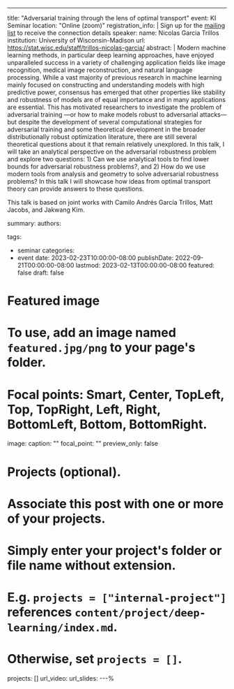 ---
title: "Adversarial training through the lens of optimal transport"
event: KI Seminar
location: "Online (zoom)"
registration_info: |
  Sign up for the [mailing list](https://math.us8.list-manage.com/subscribe/post?u=c9cc3beec9fa57d7299ac161c&id=845fe9abdc) to receive the connection details
speaker:
  name: Nicolas Garcia Trillos
  institution: University of Wisconsin-Madison
  url: https://stat.wisc.edu/staff/trillos-nicolas-garcia/
abstract: |
  Modern machine learning methods, in particular deep learning approaches, have enjoyed unparalleled success in a variety of challenging application fields like image
  recognition, medical image reconstruction, and natural language processing. While a vast majority of previous research in machine learning mainly focused on
  constructing and understanding models with high predictive power, consensus has emerged that other properties like stability and robustness of models are of 
  equal importance and in many applications are essential. This has motivated researchers to investigate the problem of adversarial training —or how to make models 
  robust to adversarial attacks— but despite the development of several computational strategies for adversarial training and some theoretical development in the 
  broader distributionally robust optimization literature, there are still several theoretical questions about it that remain relatively unexplored. In this talk, I 
  will take an analytical perspective on the adversarial robustness problem and explore two questions: 1) Can we use analytical tools to find lower bounds for 
  adversarial robustness problems?, and 2) How do we use modern tools from analysis and geometry to solve adversarial robustness problems? In this talk I will showcase 
  how ideas from optimal transport theory can provide answers to these questions. 

  This talk is based on joint works with Camilo Andrés García Trillos, Matt Jacobs, and Jakwang Kim.

summary:
authors:

tags:
  - seminar
categories:
  - event
date: 2023-02-23T10:00:00-08:00
publishDate: 2022-09-21T00:00:00-08:00
lastmod: 2023-02-13T00:00:00-08:00
featured: false
draft: false

# Featured image
# To use, add an image named `featured.jpg/png` to your page's folder.
# Focal points: Smart, Center, TopLeft, Top, TopRight, Left, Right, BottomLeft, Bottom, BottomRight.
image:
  caption: ""
  focal_point: ""
  preview_only: false

# Projects (optional).
#   Associate this post with one or more of your projects.
#   Simply enter your project's folder or file name without extension.
#   E.g. `projects = ["internal-project"]` references `content/project/deep-learning/index.md`.
#   Otherwise, set `projects = []`.
projects: []
url_video:
url_slides: 
---%  
